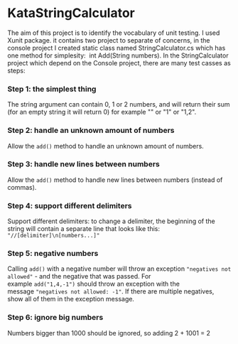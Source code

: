 # KataStringCalculator
The aim of this project is to identify the vocabulary of unit testing. I used Xunit package.
it contains two project to separate of concerns, in the console project I created static class named StringCalculator.cs which has one method for simplesity:  int Add(String numbers).
In the StringCalculator project which depend on the Console project, there are many test casses as steps:
### **Step 1: the simplest thing**
The string argument can contain 0, 1 or 2 numbers, and will return their sum (for an empty string it will return 0) for example "" or "1" or "1,2".
### **Step 2: handle an unknown amount of numbers**
Allow the `add()` method to handle an unknown amount of numbers.
### **Step 3: handle new lines between numbers**
Allow the `add()` method to handle new lines between numbers (instead of commas).
### **Step 4: support different delimiters**
Support different delimiters: to change a delimiter, the beginning of the string will contain a separate line that looks like this:
`"//[delimiter]\n[numbers...]"`
### **Step 5: negative numbers**
Calling `add()` with a negative number will throw an exception `"negatives not allowed"` - and the negative that was passed.
For example `add("1,4,-1")` should throw an exception with the message `"negatives not allowed: -1"`.
If there are multiple negatives, show all of them in the exception message.
### **Step 6: ignore big numbers**
Numbers bigger than 1000 should be ignored, so adding 2 + 1001 = 2
